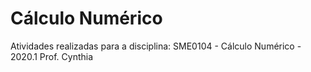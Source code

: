 # Cálculo Numérico
Atividades realizadas para a disciplina:
SME0104 - Cálculo Numérico - 2020.1
Prof. Cynthia
